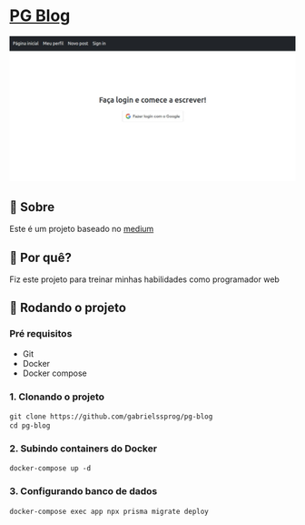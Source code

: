 # [PG Blog](https://pgblogview.herokuapp.com/pages/posts)

<div align="center">
    <img src="./public/images/preview.jpg">
</div>

## 🔎 Sobre
Este é um projeto baseado no [medium](https://medium.com)

## 🤔 Por quê?
Fiz este projeto para treinar minhas habilidades como programador web

## 🏃 Rodando o projeto

### Pré requisitos
- Git
- Docker
- Docker compose

### 1. Clonando o projeto
```
git clone https://github.com/gabrielssprog/pg-blog
cd pg-blog
```

### 2. Subindo containers do Docker
```
docker-compose up -d
```

### 3. Configurando banco de dados
```
docker-compose exec app npx prisma migrate deploy
```
